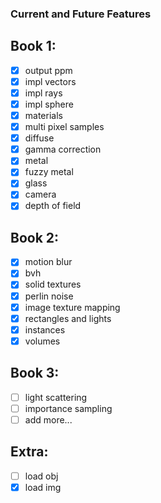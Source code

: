 ### Current and Future Features

## Book 1:
- [x] output ppm
- [x] impl vectors
- [x] impl rays
- [x] impl sphere
- [x] materials
- [x] multi pixel samples
- [x] diffuse
- [x] gamma correction
- [x] metal
- [x] fuzzy metal
- [x] glass
- [x] camera
- [x] depth of field

## Book 2:
- [x] motion blur
- [x] bvh
- [x] solid textures 
- [x] perlin noise
- [x] image texture mapping
- [x] rectangles and lights
- [x] instances
- [x] volumes

## Book 3:
- [ ] light scattering
- [ ] importance sampling
- [ ] add more...

## Extra:
- [ ] load obj
- [x] load img